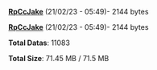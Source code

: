 [**RpCcJake**](/data/RpCcJake.txt) (21/02/23 - 05:49)- 2144 bytes

[**RpCcJake**](/data/RpCcJake.txt) (21/02/23 - 05:49)- 2144 bytes

**Total Datas**: 11083

**Total Size**: 71.45 MB / 71.5 MB